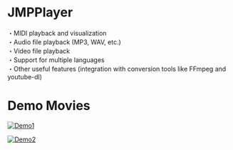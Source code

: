 # JMPPlayer
・MIDI playback and visualization<br>
・Audio file playback (MP3, WAV, etc.)<br>
・Video file playback<br>
・Support for multiple languages<br>
・Other useful features (integration with conversion tools like FFmpeg and youtube-dl)<br>

# Demo Movies
[![Demo1](https://github.com/user-attachments/assets/0d6f9c34-f03d-41ae-a87a-14eeb1ba1f9b)](https://youtu.be/D57EfNnrL0U?si=gI0RxEppXGzy-IXb)

[![Demo2](https://github.com/user-attachments/assets/92d87aac-746e-4152-954b-8421173d8a9a)](https://youtu.be/ghpf2aezMJw?si=YmgVxHb_cwAo_ALs)

